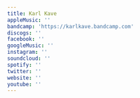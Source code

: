 ```yaml
---
title: Karl Kave
appleMusic: ''
bandcamp: 'https://karlkave.bandcamp.com'
discogs: ''
facebook: ''
googleMusic: ''
instagram: ''
soundcloud: ''
spotify: ''
twitter: ''
website: ''
youtube: ''
---
```


